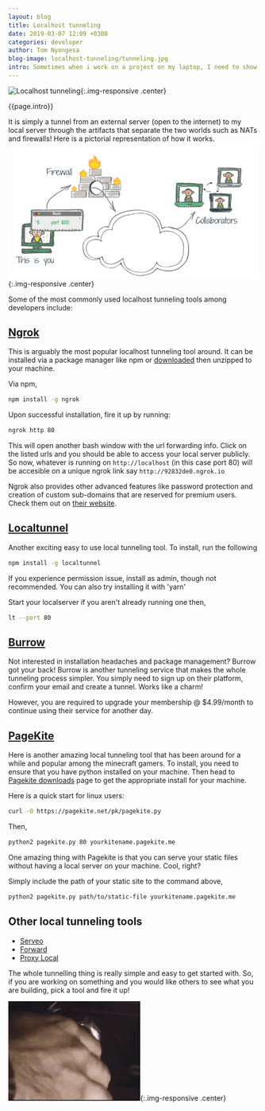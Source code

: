 ```yaml
---
layout: blog
title: Localhost tunneling
date: 2019-03-07 12:09 +0300
categories: developer
author: Tom Nyongesa
blog-image: localhost-tunneling/tunneling.jpg
intro: Sometimes when i work on a project on my laptop, I need to show my boss, workmates, client or just want to test it on my phone. I can do this by taking my development environments(my laptop) to them but what if I'm working on a desktop? Well, I can ask them to come over or ask them to join my network, what if they are thousands of miles away? Well, I can deploy it to the internet but what if I'm not just ready? Well, say hello to [**Localhost Tunneling**](https://en.wikipedia.org/wiki/Tunneling_protocol), my bridge to the outside world! 
---
```


![Localhost tunneling](/assets/images/blog/{{page.blog-image}}){:.img-responsive .center}

{{page.intro}}

It is simply a tunnel from an external server (open to the internet) to my local server through the artifacts that separate the two worlds such as NATs and firewalls!
Here is a pictorial representation of how it works.
![start](/assets/images/blog/localhost-tunneling/local-tunnel.png){:.img-responsive .center}

Some of the most commonly used localhost tunneling tools among developers include:

## [Ngrok](https://ngrok.com/)

This is arguably the most popular localhost tunneling tool around. It can be installed via a package manager like npm or [downloaded](https://dashboard.ngrok.com/get-started) then unzipped to your machine.

Via npm,

```bash
npm install -g ngrok
```

Upon successful installation, fire it up by running:

```bash
ngrok http 80
```

This will open another bash window with the url forwarding info. Click on the listed urls and you should be able to access your local server publicly. So now, whatever is running on `http://localhost` (in this case port 80) will be accesible on a unique ngrok link say `http://92832de0.ngrok.io`

Ngrok also provides other advanced features like password protection and creation of custom sub-domains that are reserved for premium users. Check them out on [their website](https://ngrok.com/).

## [Localtunnel](https://localtunnel.me/)
Another exciting easy to use local tunneling tool. To install, run the following

```bash
npm install -g localtunnel
```

If you experience permission issue, install as admin, though not recommended. You can also try installing it with 'yarn'

Start your localserver if you aren't already running one then,

```bash
lt --port 80 
```

## [Burrow](https://burrow.io/)

Not interested in installation headaches and package management? Burrow got your back! Burrow is another tunneling service that makes the whole tunneling process simpler. You simply need to sign up on their platform, confirm your email and create a tunnel. Works like a charm!

However, you are required to upgrade your membership @ $4.99/month to continue using their service for another day.

## [PageKite](https://pagekite.net/)
Here is another amazing local tunneling tool that has been around for a while and popular among the minecraft gamers. To install, you need to ensure that you have python installed on your machine. Then head to [Pagekite downloads](http://pagekite.net/downloads) page to get the appropriate install for your machine. 

Here is a quick start for linux users:

```bash
curl -O https://pagekite.net/pk/pagekite.py
```

Then,

```bash
python2 pagekite.py 80 yourkitename.pagekite.me
```

One amazing thing with Pagekite is that you can serve your static files without having a local server on your machine. Cool, right? 

Simply include the path of your static site to the command above,

```bash
python2 pagekite.py path/to/static-file yourkitename.pagekite.me
```

## Other local tunneling tools

- [Serveo](https://serveo.net/)
- [Forward](https://forwardhq.com/)
- [Proxy Local](https://github.com/proxylocal/proxylocal-gem)

The whole tunnelling thing is really simple and easy to get started with. So, if you are working on something and you would like others to see what you are building, pick a tool and fire it up!

![start](/assets/images/blog/localhost-tunneling/ignite.webp){:.img-responsive .center}
